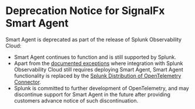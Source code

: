 
<!--- Generated by to-integrations-repo script in Smart Agent repo, DO NOT MODIFY HERE --->
# Deprecation Notice for SignalFx Smart Agent

Smart Agent is deprecated as part of the release of Splunk Observability Cloud:

* Smart Agent continues to function and is still supported by Splunk.
* Apart from the [documented exceptions](https://docs.splunk.com/Observability/get-started/migrate/migrate-to-otel.html) where integration with Splunk Observability Cloud still requires deploying Smart Agent, Smart Agent functionality is replaced by the [Splunk Distribution of OpenTelemetry Connector](https://docs.splunk.com/Observability/get-started/get-data-in/get-data-in.html).
* Splunk is committed to further development of OpenTelemetry, and may discontinue support for Smart Agent in the future after providing customers advance notice of such discontinuation.
